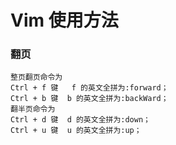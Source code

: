# Vim 使用方法

### 翻页

``` 
整页翻页命令为
Ctrl + f 键   f 的英文全拼为:forward；
Ctrl + b 键  b 的英文全拼为:backWard；
翻半页命令为
Ctrl + d 键  d 的英文全拼为:down；
Ctrl + u 键  u 的英文全拼为:up；
```